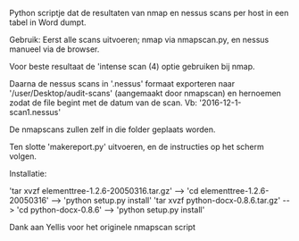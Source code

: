 Python scriptje dat de resultaten van nmap en nessus scans per host in een tabel in Word dumpt.

Gebruik:
Eerst alle scans uitvoeren; nmap via nmapscan.py, en nessus manueel via de browser. 

Voor beste resultaat de 'intense scan (4) optie gebruiken bij nmap.

Daarna de nessus scans in '.nessus' formaat exporteren naar '/user/Desktop/audit-scans' (aangemaakt door nmapscan) en hernoemen zodat de file begint met de datum van de scan. Vb: '2016-12-1-scan1.nessus'

De nmapscans zullen zelf in die folder geplaats worden.

Ten slotte 'makereport.py' uitvoeren, en de instructies op het scherm volgen.

Installatie:

'tar xvzf elementtree-1.2.6-20050316.tar.gz' --> 'cd elementtree-1.2.6-20050316' --> 'python setup.py install'
'tar xvzf python-docx-0.8.6.tar.gz' --> 'cd python-docx-0.8.6' --> 'python setup.py install' 

Dank aan Yellis voor het originele nmapscan script